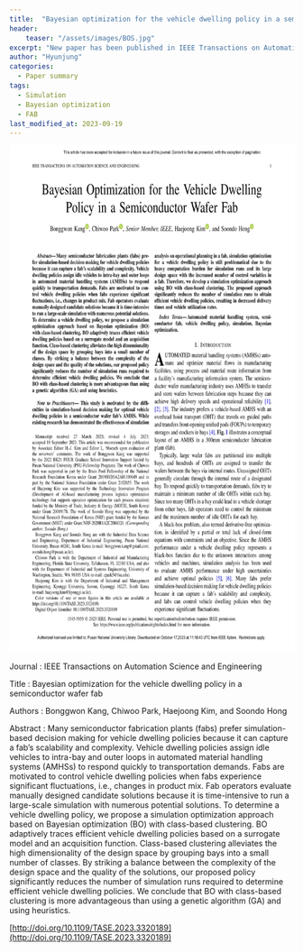 ```yaml
---
title:  "Bayesian optimization for the vehicle dwelling policy in a semiconductor wafer fab"
header:
    teaser: "/assets/images/BOS.jpg"
excerpt: "New paper has been published in IEEE Transactions on Automation Science and Engineering."
author: "Hyunjung"
categories:
  - Paper summary
tags:
  - Simulation
  - Bayesian optimization
  - FAB
last_modified_at: 2023-09-19
---
```

<img align="center" width="900" height="900" style="border: 1px solid white" src="/assets/images/BOS.jpg">

Journal : IEEE Transactions on Automation Science and Engineering

Title : Bayesian optimization for the vehicle dwelling policy in a semiconductor wafer fab

Authors : Bonggwon Kang, Chiwoo Park, Haejoong Kim, and Soondo Hong

Abstract : Many semiconductor fabrication plants (fabs) prefer simulation-based decision making for vehicle dwelling policies because it can capture a fab’s scalability and complexity. Vehicle dwelling policies assign idle vehicles to intra-bay and outer loops in automated material handling systems (AMHSs) to respond quickly to transportation demands. Fabs are motivated to control vehicle dwelling policies when fabs experience significant fluctuations, i.e., changes in product mix. Fab operators evaluate manually designed candidate solutions because it is time-intensive to run a large-scale simulation with numerous potential solutions. To determine a vehicle dwelling policy, we propose a simulation optimization approach based on Bayesian optimization (BO) with class-based clustering. BO adaptively traces efficient vehicle dwelling policies based on a surrogate model and an acquisition function. Class-based clustering alleviates the high dimensionality of the design space by grouping bays into a small number of classes. By striking a balance between the complexity of the design space and the quality of the solutions, our proposed policy significantly reduces the number of simulation runs required to determine efficient vehicle dwelling policies. We conclude that BO with class-based clustering is more advantageous than using a genetic algorithm (GA) and using heuristics. 


[http://doi.org/10.1109/TASE.2023.3320189](http://doi.org/10.1109/TASE.2023.3320189)